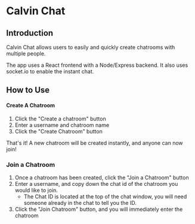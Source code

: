 Calvin Chat
=======
## Introduction
Calvin Chat allows users to easily and quickly create chatrooms with multiple people.

The app uses a React frontend with a Node/Express backend. It also uses socket.io to enable the instant chat.

## How to Use
#### Create A Chatroom
1. Click the "Create a chatroom" button
2. Enter a username and chatroom name
3. Click the "Create Chatroom" button  

That's it! A new chatroom will be created instantly, and anyone can now join!  
### Join a Chatroom
1. Once a chatroom has been created, click the "Join a Chatroom" button
2. Enter a username, and copy down the chat id of the chatroom you would like to join.  
   * The Chat ID is located at the top of the chat window, you will need someone already in the chat to tell you the ID.
3. Click the "Join Chatroom" button, and you will immediately enter the chatroom
